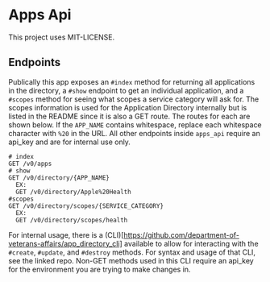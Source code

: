 # Apps Api

This project uses MIT-LICENSE.

## Endpoints
Publically this app exposes an `#index` method for returning all applications in the directory, a `#show` endpoint to get an individual application, and a `#scopes` method for seeing what scopes a service category will ask for. The scopes information is used for the Application Directory internally but is listed in the README since it is also a GET route. The routes for each are shown below. If the `APP_NAME` contains whitespace, replace each whitespace character with `%20` in the URL.
All other endpoints inside `apps_api` require an api_key and are for internal use only.
```
# index
GET /v0/apps
# show
GET /v0/directory/{APP_NAME}
  EX:
  GET /v0/directory/Apple%20Health
#scopes
GET /v0/directory/scopes/{SERVICE_CATEGORY}
  EX:
  GET /v0/directory/scopes/health
```

For internal usage, there is a (CLI)[https://github.com/department-of-veterans-affairs/app_directory_cli] available to allow for interacting with the `#create`, `#update`, and `#destroy` methods. For syntax and usage of that CLI, see the linked repo. Non-GET methods used in this CLI require an api_key for the environment you are trying to make changes in.

